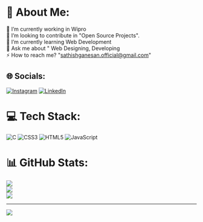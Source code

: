# 💫 About Me:
🔭 I’m currently working in Wipro<br>🤝 I’m looking to contribute in "Open Source Projects".<br>🌱 I’m currently learning Web Development<br>💬 Ask me about " Web Designing, Developing<br>⚡ How to reach me? "sathishganesan.official@gmail.com"


## 🌐 Socials:
[![Instagram](https://img.shields.io/badge/Instagram-%23E4405F.svg?logo=Instagram&logoColor=white)](https://instagram.com/_sathish._.27_) [![LinkedIn](https://img.shields.io/badge/LinkedIn-%230077B5.svg?logo=linkedin&logoColor=white)](sathish-g-a861b219a) 

# 💻 Tech Stack:
![C](https://img.shields.io/badge/c-%2300599C.svg?style=for-the-badge&logo=c&logoColor=white) ![CSS3](https://img.shields.io/badge/css3-%231572B6.svg?style=for-the-badge&logo=css3&logoColor=white) ![HTML5](https://img.shields.io/badge/html5-%23E34F26.svg?style=for-the-badge&logo=html5&logoColor=white) ![JavaScript](https://img.shields.io/badge/javascript-%23323330.svg?style=for-the-badge&logo=javascript&logoColor=%23F7DF1E)
# 📊 GitHub Stats:
![](https://github-readme-stats.vercel.app/api?username=SathishG27&theme=dark&hide_border=false&include_all_commits=false&count_private=false)<br/>
![](https://github-readme-streak-stats.herokuapp.com/?user=SathishG27&theme=dark&hide_border=false)<br/>
![](https://github-readme-stats.vercel.app/api/top-langs/?username=SathishG27&theme=dark&hide_border=false&include_all_commits=false&count_private=false&layout=compact)

---
[![](https://visitcount.itsvg.in/api?id=SathishG27&icon=0&color=0)](https://visitcount.itsvg.in)

<!-- Proudly created with GPRM ( https://gprm.itsvg.in ) -->
